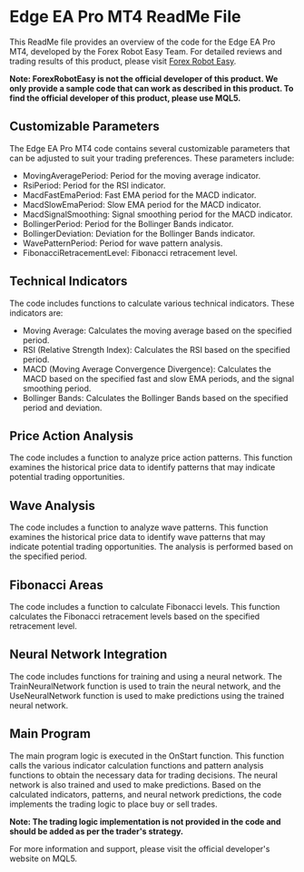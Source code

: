 # Edge EA Pro MT4 ReadMe File

This ReadMe file provides an overview of the code for the Edge EA Pro MT4, developed by the Forex Robot Easy Team. For detailed reviews and trading results of this product, please visit [Forex Robot Easy](https://forexroboteasy.com/forex-robot-review/edge-ea-pro-mt4-review-automated-forex-trading-mastery/).

**Note: ForexRobotEasy is not the official developer of this product. We only provide a sample code that can work as described in this product. To find the official developer of this product, please use MQL5.**

## Customizable Parameters

The Edge EA Pro MT4 code contains several customizable parameters that can be adjusted to suit your trading preferences. These parameters include:

- MovingAveragePeriod: Period for the moving average indicator.
- RsiPeriod: Period for the RSI indicator.
- MacdFastEmaPeriod: Fast EMA period for the MACD indicator.
- MacdSlowEmaPeriod: Slow EMA period for the MACD indicator.
- MacdSignalSmoothing: Signal smoothing period for the MACD indicator.
- BollingerPeriod: Period for the Bollinger Bands indicator.
- BollingerDeviation: Deviation for the Bollinger Bands indicator.
- WavePatternPeriod: Period for wave pattern analysis.
- FibonacciRetracementLevel: Fibonacci retracement level.

## Technical Indicators

The code includes functions to calculate various technical indicators. These indicators are:

- Moving Average: Calculates the moving average based on the specified period.
- RSI (Relative Strength Index): Calculates the RSI based on the specified period.
- MACD (Moving Average Convergence Divergence): Calculates the MACD based on the specified fast and slow EMA periods, and the signal smoothing period.
- Bollinger Bands: Calculates the Bollinger Bands based on the specified period and deviation.

## Price Action Analysis

The code includes a function to analyze price action patterns. This function examines the historical price data to identify patterns that may indicate potential trading opportunities.

## Wave Analysis

The code includes a function to analyze wave patterns. This function examines the historical price data to identify wave patterns that may indicate potential trading opportunities. The analysis is performed based on the specified period.

## Fibonacci Areas

The code includes a function to calculate Fibonacci levels. This function calculates the Fibonacci retracement levels based on the specified retracement level.

## Neural Network Integration

The code includes functions for training and using a neural network. The TrainNeuralNetwork function is used to train the neural network, and the UseNeuralNetwork function is used to make predictions using the trained neural network.

## Main Program

The main program logic is executed in the OnStart function. This function calls the various indicator calculation functions and pattern analysis functions to obtain the necessary data for trading decisions. The neural network is also trained and used to make predictions. Based on the calculated indicators, patterns, and neural network predictions, the code implements the trading logic to place buy or sell trades.

**Note: The trading logic implementation is not provided in the code and should be added as per the trader's strategy.**

For more information and support, please visit the official developer's website on MQL5.
